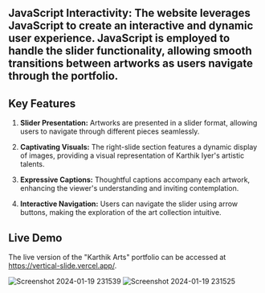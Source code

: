 ## JavaScript Interactivity: The website leverages JavaScript to create an interactive and dynamic user experience. JavaScript is employed to handle the slider functionality, allowing smooth transitions between artworks as users navigate through the portfolio.

## Key Features

1. **Slider Presentation:** Artworks are presented in a slider format, allowing users to navigate through different pieces seamlessly.

2. **Captivating Visuals:** The right-slide section features a dynamic display of images, providing a visual representation of Karthik Iyer's artistic talents.

3. **Expressive Captions:** Thoughtful captions accompany each artwork, enhancing the viewer's understanding and inviting contemplation.

4. **Interactive Navigation:** Users can navigate the slider using arrow buttons, making the exploration of the art collection intuitive.

## Live Demo

The live version of the "Karthik Arts" portfolio can be accessed at https://vertical-slide.vercel.app/.



![Screenshot 2024-01-19 231539](https://github.com/Praveenkumar625/Vertical-Slide/assets/116333254/2eacf9c2-ad85-4223-947a-32053c426c50)
![Screenshot 2024-01-19 231525](https://github.com/Praveenkumar625/Vertical-Slide/assets/116333254/d139acd3-200e-4bdb-9063-ac67ac571ec6)
